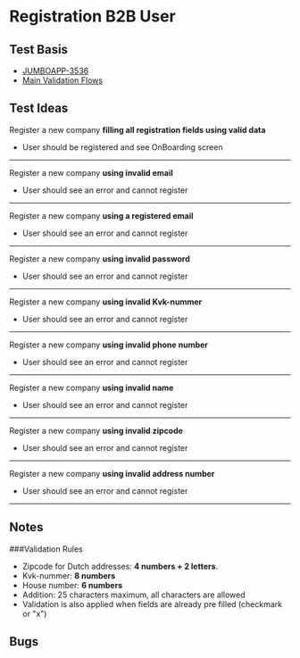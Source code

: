 # Registration B2B User 


## Test Basis

- [JUMBOAPP-3536](https://icemobile.atlassian.net/browse/JUMBOAPP-3536)
- [Main Validation Flows ](https://icemobile.atlassian.net/secure/attachment/26024/Login%20errors%20and%20field%20validation%20flow.png)


## Test Ideas

Register a new company **filling all registration fields using valid data**

- User should be registered and see OnBoarding screen

***		
Register a new company **using invalid email**

- User should see an error and cannot register
***
Register a new company **using a registered email**

- User should see an error and cannot register

***	
Register a new company **using invalid password**

-  User should see an error and cannot register

***		
Register a new company **using invalid Kvk-nummer**

- User should see an error and cannot register

***		
Register a new company **using invalid phone number**

- User should see an error and cannot register

***		
Register a new company **using invalid name**

- User should see an error and cannot register

***		
Register a new company **using invalid zipcode**

- User should see an error and cannot register

***	
Register a new company **using invalid address number**

- User should see an error and cannot register

***	


## Notes

###Validation Rules

- Zipcode for Dutch addresses: **4 numbers + 2 letters**.
- Kvk-nummer: **8 numbers**
- House number: **6 numbers**
- Addition: 25 characters maximum, all characters are allowed
- Validation is also applied when fields are already pre filled (checkmark or "x")


## Bugs